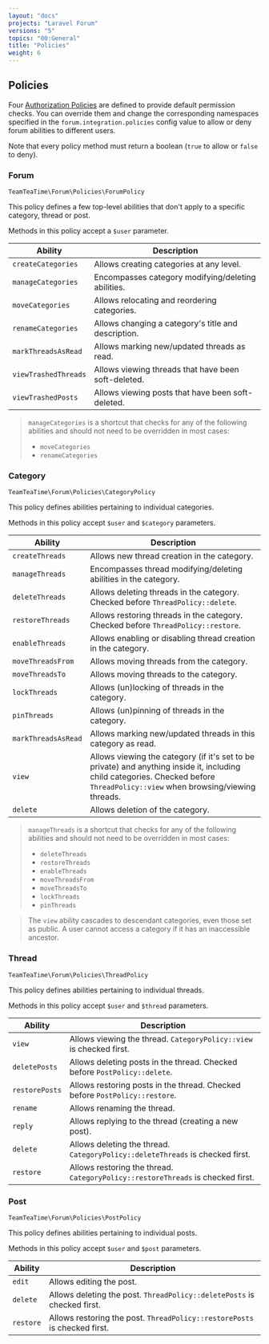 ```yaml
---
layout: "docs"
projects: "Laravel Forum"
versions: "5"
topics: "00:General"
title: "Policies"
weight: 6
---
```


## Policies

Four [Authorization Policies](http://laravel.com/docs/8.x/authorization) are defined to provide default permission checks. You can override them and change the corresponding namespaces specified in the `forum.integration.policies` config value to allow or deny forum abilities to different users.

Note that every policy method must return a boolean (`true` to allow or `false` to deny).

### Forum

```
TeamTeaTime\Forum\Policies\ForumPolicy
```

This policy defines a few top-level abilities that don't apply to a specific category, thread or post.

Methods in this policy accept a `$user` parameter.

| Ability                | Description                                         |
|------------------------|-----------------------------------------------------|
| `createCategories`     | Allows creating categories at any level.            |
| `manageCategories`     | Encompasses category modifying/deleting abilities.  |
| `moveCategories`       | Allows relocating and reordering categories.        |
| `renameCategories`     | Allows changing a category's title and description. |
| `markThreadsAsRead`    | Allows marking new/updated threads as read.         |
| `viewTrashedThreads`   | Allows viewing threads that have been soft-deleted. |
| `viewTrashedPosts`     | Allows viewing posts that have been soft-deleted.   |

> `manageCategories` is a shortcut that checks for any of the following abilities and should not need to be overridden in most cases:
> - `moveCategories`
> - `renameCategories`

### Category

```
TeamTeaTime\Forum\Policies\CategoryPolicy
```

This policy defines abilities pertaining to individual categories.

Methods in this policy accept `$user` and `$category` parameters.

| Ability             | Description                                                      |
|---------------------|------------------------------------------------------------------|
| `createThreads`     | Allows new thread creation in the category.                      |
| `manageThreads`     | Encompasses thread modifying/deleting abilities in the category. |
| `deleteThreads`     | Allows deleting threads in the category. Checked before `ThreadPolicy::delete`. |
| `restoreThreads`    | Allows restoring threads in the category. Checked before `ThreadPolicy::restore`. |
| `enableThreads`     | Allows enabling or disabling thread creation in the category.    |
| `moveThreadsFrom`   | Allows moving threads from the category.                         |
| `moveThreadsTo`     | Allows moving threads to the category.                           |
| `lockThreads`       | Allows (un)locking of threads in the category.                   |
| `pinThreads`        | Allows (un)pinning of threads in the category.                   |
| `markThreadsAsRead` | Allows marking new/updated threads in this category as read.     |
| `view`              | Allows viewing the category (if it's set to be private) and anything inside it, including child categories. Checked before `ThreadPolicy::view` when browsing/viewing threads. |
| `delete`            | Allows deletion of the category.                                 |

> `manageThreads` is a shortcut that checks for any of the following abilities and should not need to be overridden in most cases:
> - `deleteThreads`
> - `restoreThreads`
> - `enableThreads`
> - `moveThreadsFrom`
> - `moveThreadsTo`
> - `lockThreads`
> - `pinThreads`

> The `view` ability cascades to descendant categories, even those set as public. A user cannot access a category if it has an inaccessible ancestor.

### Thread

```
TeamTeaTime\Forum\Policies\ThreadPolicy
```

This policy defines abilities pertaining to individual threads.

Methods in this policy accept `$user` and `$thread` parameters.

| Ability        | Description                                                                        |
|----------------|------------------------------------------------------------------------------------|
| `view`         | Allows viewing the thread. `CategoryPolicy::view` is checked first.                |
| `deletePosts`  | Allows deleting posts in the thread. Checked before `PostPolicy::delete`.          |
| `restorePosts` | Allows restoring posts in the thread. Checked before `PostPolicy::restore`.        |
| `rename`       | Allows renaming the thread.                                                        |
| `reply`        | Allows replying to the thread (creating a new post).                               |
| `delete`       | Allows deleting the thread. `CategoryPolicy::deleteThreads` is checked first.      |
| `restore`      | Allows restoring the thread. `CategoryPolicy::restoreThreads` is checked first.    |

### Post

```
TeamTeaTime\Forum\Policies\PostPolicy
```

This policy defines abilities pertaining to individual posts.

Methods in this policy accept `$user` and `$post` parameters.

| Ability   | Description                                                               |
|-----------|---------------------------------------------------------------------------|
| `edit`    | Allows editing the post.                                                  |
| `delete`  | Allows deleting the post. `ThreadPolicy::deletePosts` is checked first.   |
| `restore` | Allows restoring the post. `ThreadPolicy::restorePosts` is checked first. |